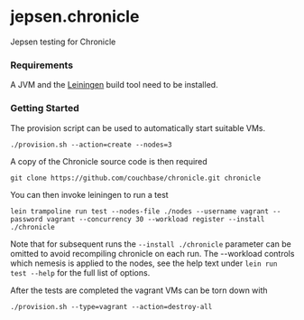 # jepsen.chronicle

Jepsen testing for Chronicle

### Requirements

A JVM and the [Leiningen](https://leiningen.org/) build tool need to be
installed.

### Getting Started

The provision script can be used to automatically start suitable VMs.
```
./provision.sh --action=create --nodes=3
```

A copy of the Chronicle source code is then required
```
git clone https://github.com/couchbase/chronicle.git chronicle
```

You can then invoke leiningen to run a test
```
lein trampoline run test --nodes-file ./nodes --username vagrant --password vagrant --concurrency 30 --workload register --install ./chronicle
```
Note that for subsequent runs the `--install ./chronicle` parameter can be omitted to avoid recompiling chronicle on each run. The --workload controls which nemesis is applied to the nodes, see the help text under `lein run test --help` for the full list of options.

After the tests are completed the vagrant VMs can be torn down with
```
./provision.sh --type=vagrant --action=destroy-all
```